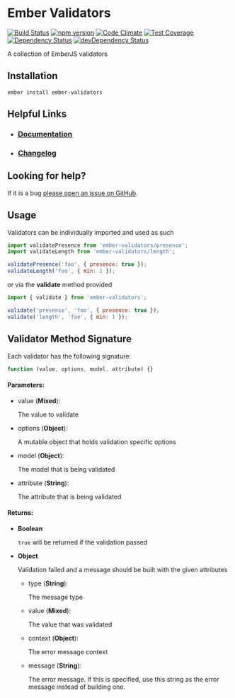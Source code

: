 # Ember Validators

[![Build Status](https://travis-ci.org/offirgolan/ember-validators.svg)](https://travis-ci.org/offirgolan/ember-validators)
[![npm version](https://badge.fury.io/js/ember-validators.svg)](http://badge.fury.io/js/ember-validators)
[![Code Climate](https://codeclimate.com/github/offirgolan/ember-validators/badges/gpa.svg)](https://codeclimate.com/github/offirgolan/ember-validators)
[![Test Coverage](https://codeclimate.com/github/offirgolan/ember-validators/badges/coverage.svg)](https://codeclimate.com/github/offirgolan/ember-validators/coverage)
[![Dependency Status](https://david-dm.org/offirgolan/ember-validators.svg)](https://david-dm.org/offirgolan/ember-validators)
[![devDependency Status](https://david-dm.org/offirgolan/ember-validators/dev-status.svg)](https://david-dm.org/offirgolan/ember-validators#info=devDependencies)

A collection of EmberJS validators

## Installation

```shell
ember install ember-validators
```

## Helpful Links

- ### [Documentation](https://offirgolan.github.io/ember-validators)
- ### [Changelog](CHANGELOG.md)

## Looking for help?

If it is a bug [please open an issue on GitHub](http://github.com/offirgolan/ember-validators/issues).

## Usage

Validators can be individually imported and used as such

```js
import validatePresence from 'ember-validators/presence';
import validateLength from 'ember-validators/length';

validatePresence('foo', { presence: true });
validateLength('foo', { min: 1 });
```

or via the **validate** method provided

```js
import { validate } from 'ember-validators';

validate('presence', 'foo', { presence: true });
validate('length', 'foo', { min: 1 });
```

## Validator Method Signature

Each validator has the following signature:

```js
function (value, options, model, attribute) {}
```

#### Parameters:

- value (**Mixed**):

  The value to validate

- options (**Object**):

  A mutable object that holds validation specific options

- model (**Object**):

  The model that is being validated

- attribute (**String**):

  The attribute that is being validated

#### Returns:

- **Boolean**

  `true` will be returned if the validation passed

- **Object**

  Validation failed and a message should be built with the given attributes

  - type (**String**):

    The message type

  - value (**Mixed**):

    The value that was validated

  - context (**Object**):

    The error message context

  - message (**String**):

    The error message. If this is specified, use this string as the error message instead of building one.
